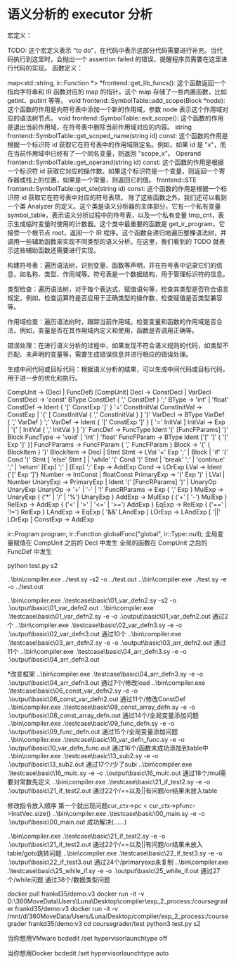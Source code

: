 # 语义分析的 executor 分析
宏定义：

TODO: 这个宏定义表示 "to do"，在代码中表示这部分代码需要进行补充。当代码执行到这里时，会抛出一个 assertion failed 的错误，提醒程序员需要在这里进行代码的实现。
函数定义：

map<std::string, ir::Function *> *frontend::get_lib_funcs(): 这个函数返回一个指向字符串和 IR 函数对应的 map 的指针。这个 map 存储了一些内置函数，比如 getint、putint 等等。
void frontend::SymbolTable::add_scope(Block \*node): 这个函数的作用是向符号表中添加一个新的作用域，参数 node 表示这个作用域对应的语法树节点。
void frontend::SymbolTable::exit_scope(): 这个函数的作用是退出当前作用域，在符号表中删除当前作用域对应的内容。
string frontend::SymbolTable::get_scoped_name(string id) const: 这个函数的作用是根据一个标识符 id 获取它在符号表中的作用域限定名。例如，如果 id 是 "x"，而在当前作用域中已经有了一个同名变量，则返回 "scope_x"。
Operand frontend::SymbolTable::get_operand(string id) const: 这个函数的作用是根据一个标识符 id 获取它对应的操作数。如果这个标识符是一个变量，则返回一个寄存器或栈上的位置，如果是一个常量，则返回它的值。
frontend::STE frontend::SymbolTable::get_ste(string id) const: 这个函数的作用是根据一个标识符 id 获取它在符号表中对应的符号表项。
除了这些函数之外，我们还可以看到一个类 Analyzer 的定义。这个类是语义分析器的主体部分，它有一个私有变量 symbol_table，表示语义分析过程中的符号表，以及一个私有变量 tmp_cnt，表示生成临时变量时使用的计数器。这个类中最重要的函数是 get_ir_program，它接受一个根节点 root，返回一个 IR 程序。这个函数会递归地遍历整棵语法树，并调用一些辅助函数来实现不同类型的语义分析。在这里，我们看到的 TODO 就表示这些辅助函数还需要进行实现。

构建符号表：遍历语法树，识别变量、函数等声明，并在符号表中记录它们的信息，如名称、类型、作用域等。符号表是一个数据结构，用于管理标识符的信息。

类型检查：遍历语法树，对于每个表达式、赋值语句等，检查其类型是否符合语言规定。例如，检查运算符是否应用于正确类型的操作数，检查赋值是否类型兼容等。

作用域检查：遍历语法树时，跟踪当前作用域。检查变量和函数的作用域是否合法，例如，变量是否在其作用域内定义和使用，函数是否调用正确等。

错误处理：在进行语义分析的过程中，如果发现不符合语义规则的代码，如类型不匹配、未声明的变量等，需要生成错误信息并进行相应的错误处理。

生成中间代码或目标代码：根据语义分析的结果，可以生成中间代码或目标代码，用于进一步的优化和执行。

CompUnit -> (Decl | FuncDef) [CompUnit]
Decl -> ConstDecl | VarDecl
ConstDecl -> 'const' BType ConstDef { ',' ConstDef } ';'
BType -> 'int' | 'float'
ConstDef -> Ident { '[' ConstExp ']' } '=' ConstInitVal
ConstInitVal -> ConstExp | '{' [ ConstInitVal { ',' ConstInitVal } ] '}'
VarDecl -> BType VarDef { ',' VarDef } ';'
VarDef -> Ident { '[' ConstExp ']' } [ '=' InitVal ]
InitVal -> Exp | '{' [ InitVal { ',' InitVal } ] '}'
FuncDef -> FuncType Ident '(' [FuncFParams] ')' Block
FuncType -> 'void' | 'int' | 'float'
FuncFParam -> BType Ident ['[' ']' { '[' Exp ']' }]
FuncFParams -> FuncFParam { ',' FuncFParam }
Block -> '{' { BlockItem } '}'
BlockItem -> Decl | Stmt
Stmt -> LVal '=' Exp ';' | Block | 'if' '(' Cond ')' Stmt [ 'else' Stmt ] | 'while' '(' Cond ')' Stmt | 'break' ';' | 'continue' ';' | 'return' [Exp] ';' | [Exp] ';'
Exp -> AddExp
Cond -> LOrExp
LVal -> Ident {'[' Exp ']'}
Number -> IntConst | floatConst
PrimaryExp -> '(' Exp ')' | LVal | Number
UnaryExp -> PrimaryExp | Ident '(' [FuncRParams] ')' | UnaryOp UnaryExp
UnaryOp -> '+' | '-' | '!'
FuncRParams -> Exp { ',' Exp }
MulExp -> UnaryExp { ('\*' | '/' | '%') UnaryExp }
AddExp -> MulExp { ('+' | '-') MulExp }
RelExp -> AddExp { ('<' | '>' | '<=' | '>=') AddExp }
EqExp -> RelExp { ('==' | '!=') RelExp }
LAndExp -> EqExp [ '&&' LAndExp ]
LOrExp -> LAndExp [ '||' LOrExp ]
ConstExp -> AddExp

ir::Program program;
ir::Function globalFunc("global", ir::Type::null);
全局变量赋值在 CompUnit 之后的 Decl 中发生
全局的函数在 CompUnit 之后的 FuncDef 中发生

python test.py s2

..\bin\compiler.exe ../test.sy -s2 -o ../test.out
..\bin\compiler.exe ../test.sy -e -o ../test.out

..\bin\compiler.exe .\testcase\basic\01_var_defn2.sy -s2 -o .\output\basic\01_var_defn2.out
..\bin\compiler.exe .\testcase\basic\01_var_defn2.sy -e -o .\output\basic\01_var_defn2.out
通过2个
..\bin\compiler.exe .\testcase\basic\02_var_defn3.sy -e -o .\output\basic\02_var_defn3.out
通过10个
..\bin\compiler.exe .\testcase\basic\03_arr_defn2.sy -e -o .\output\basic\03_arr_defn2.out
通过11个
..\bin\compiler.exe .\testcase\basic\04_arr_defn3.sy -e -o .\output\basic\04_arr_defn3.out

*改变框架
..\bin\compiler.exe .\testcase\basic\04_arr_defn3.sy -e -o .\output\basic\04_arr_defn3.out
通过7个/修改load
..\bin\compiler.exe .\testcase\basic\06_const_var_defn2.sy -e -o .\output\basic\06_const_var_defn2.out
通过11个/修改ConstDef
..\bin\compiler.exe .\testcase\basic\08_const_array_defn.sy -e -o .\output\basic\08_const_array_defn.out
通过14个/全局变量添加问题
..\bin\compiler.exe .\testcase\basic\09_func_defn.sy -e -o .\output\basic\09_func_defn.out
通过15个/全局变量添加问题
..\bin\compiler.exe .\testcase\basic\10_var_defn_func.sy -e -o .\output\basic\10_var_defn_func.out
通过16个/函数未成功添加到table中
..\bin\compiler.exe .\testcase\basic\13_sub2.sy -e -o .\output\basic\13_sub2.out
通过17个/少了subi
..\bin\compiler.exe .\testcase\basic\16_mulc.sy -e -o .\output\basic\16_mulc.out
通过18个/mul需要对常数先定义
..\bin\compiler.exe .\testcase\basic\21_if_test2.sy -e -o .\output\basic\21_if_test2.out
通过22个/==以及||有问题/or结果未放入table

修改指令放入顺序
第一个就出现问题cur_ctx->pc < cur_ctx->pfunc->InstVec.size()
..\bin\compiler.exe .\testcase\basic\00_main.sy -e -o .\output\basic\00_main.out
成功解决(……)

..\bin\compiler.exe .\testcase\basic\21_if_test2.sy -e -o .\output\basic\21_if_test2.out
通过22个/==以及||有问题/or结果未放入table/goto跳转问题
..\bin\compiler.exe .\testcase\basic\22_if_test3.sy -e -o .\output\basic\22_if_test3.out
通过24个/primaryexp未复制
..\bin\compiler.exe .\testcase\basic\25_while_if.sy -e -o .\output\basic\25_while_if.out
通过27个/while问题
通过38个/数据类型问题







docker pull frankd35/demo:v3
docker run -it -v D:\360MoveData\Users\Luna\Desktop\compiler\exp_2_process:/coursegrader frankd35/demo:v3
docker run -it -v /mnt/d/360MoveData/Users/Luna/Desktop/compiler/exp_2_process:/coursegrader frankd35/demo:v3
cd coursegrader/test
python3 test.py s2

当你想用VMware
bcdedit /set hypervisorlaunchtype off

当你想用Docker
bcdedit /set hypervisorlaunchtype auto


